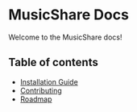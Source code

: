 # MusicShare Docs

Welcome to the MusicShare docs!

## Table of contents

-   [Installation Guide](./Installation-Guide.md)
-   [Contributing](./Contributing.md)
-   [Roadmap](./Roadmap.md)
